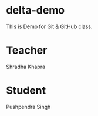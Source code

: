 # delta-demo

This is Demo for Git &amp; GitHub class.

# Teacher

Shradha Khapra

# Student

Pushpendra Singh
